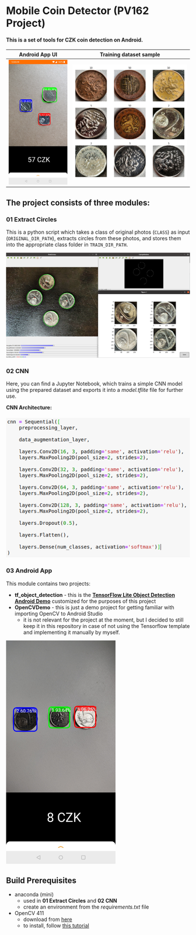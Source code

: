 # Mobile Coin Detector (PV162 Project)

#### This is a set of tools for CZK coin detection on Android.


| Android App UI | Training dataset sample |
| ------ | ------ |
| <img src="./Screenshots/Android/03.jpg" alt="Android_app" width="300" /> | <img src="./Screenshots/Grid01.png" alt="Dataset" width="650" /> |



## The project consists of three modules:

### 01 Extract Circles

This is a python script which takes a class of original photos (`CLASS`) as input (`ORIGINAL_DIR_PATH`), extracts circles from these photos, and stores them into the appropriate class folder in `TRAIN_DIR_PATH`.

<img src="./Screenshots/Dataset02.png" alt="Dataset" width="1000" />

### 02 CNN

Here, you can find a Jupyter Notebook, which trains a simple CNN model using the prepared dataset and exports it into a *model.tflite* file for further use.

**CNN Architecture:**

#### ![CNN_architecture](./Screenshots/CNN_architecture.png)



### 03 Android App

This module contains two projects:

- **tf_object_detection** - this is the [**TensorFlow Lite Object Detection Android Demo**](https://github.com/tensorflow/examples/tree/master/lite/examples/object_detection/android) customized for the purposes of this project
- **OpenCVDemo** - this is just a demo project for getting familiar with importing OpenCV to Android Studio
  - it is not relevant for the project at the moment, but I decided to still keep it in this repository in case of not using the Tensorflow template and implementing it manually by myself.

<img src="./Screenshots/Android/01.jpg" alt="Dataset" width="300" />



## Build Prerequisites

- anaconda (mini)
  - used in **01 Extract Circles** and **02 CNN**
  - create an environment from the *requirements.txt* file
- OpenCV 411
  - download from [here](https://sourceforge.net/projects/opencvlibrary/files/4.1.1/)
  - to install, follow [this tutorial](https://android.jlelse.eu/a-beginners-guide-to-setting-up-opencv-android-library-on-android-studio-19794e220f3c)
